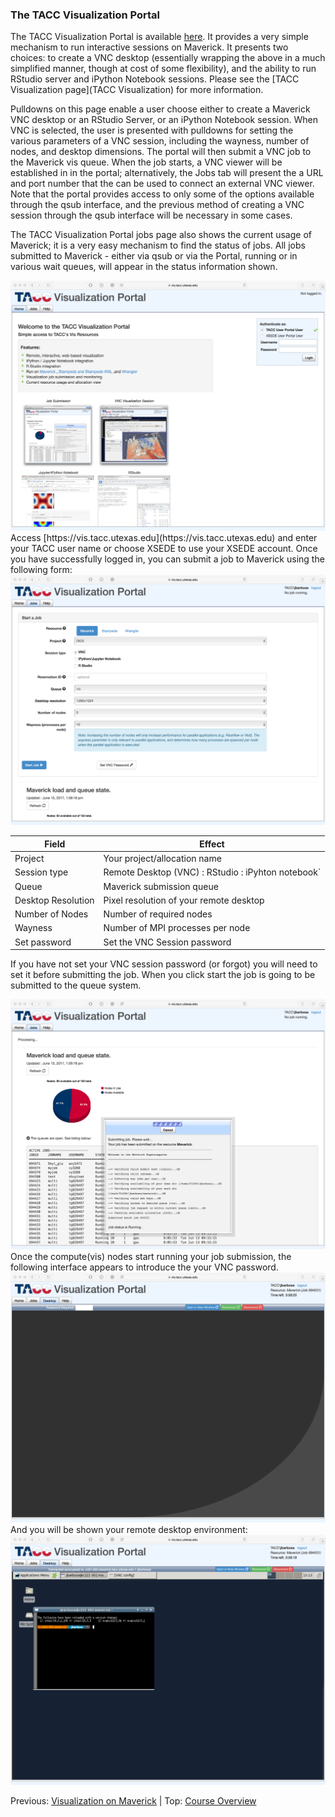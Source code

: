 ### The TACC Visualization Portal

The TACC Visualization Portal is available [here](https://vis.tacc.utexas.edu). It provides a very simple mechanism to run interactive sessions on Maverick. It presents two choices: to create a VNC desktop (essentially wrapping the above in a much simplified manner, though at cost of some flexibility), and the ability to run RStudio server and iPython Notebook sessions. Please see the [TACC Visualization page](TACC Visualization) for more information.

Pulldowns on this page enable a user choose either to create a Maverick VNC desktop or an RStudio Server, or an iPython Notebook session. When VNC is selected, the user is presented with pulldowns for setting the various parameters of a VNC session, including the wayness, number of nodes, and desktop dimensions. The portal will then submit a VNC job to the Maverick vis queue. When the job starts, a VNC viewer will be established in in the portal; alternatively, the Jobs tab will present the a URL and port number that the can be used to connect an external VNC viewer. Note that the portal provides access to only some of the options available through the qsub interface, and the previous method of creating a VNC session through the qsub interface will be necessary in some cases.

The TACC Visualization Portal jobs page also shows the current usage of Maverick; it is a very easy mechanism to find the status of jobs. All jobs submitted to Maverick - either via qsub or via the Portal, running or in various wait queues, will appear in the status information shown.
<center><img src="../../resources/visportal.png" style="height:400px;"></center>
Access [https://vis.tacc.utexas.edu](https://vis.tacc.utexas.edu) and enter your TACC user name or choose XSEDE to use your XSEDE account. Once you have successfully logged in, you can submit a job to Maverick using the following form:
<center><img src="../../resources/jobsub.png" style="height:400px;"></center>


| Field                    | Effect     |
|----------------------------|------------|
| Project             | Your project/allocation name |
| Session type                   | Remote Desktop (VNC) : RStudio : iPyhton notebook` |
| Queue                  | Maverick submission queue |
| Desktop Resolution         | Pixel resolution of your remote desktop |
| Number of Nodes         | Number of required nodes |
| Wayness  | Number of MPI processes per node |
| Set password  | Set the VNC Session password |

If you have not set your VNC session password (or forgot) you will need to set it before submitting the job. When you click start the job is going to be submitted to the queue system.
<center><img src="../../resources/jobsub2.png" style="height:400px;"></center>
Once the compute(vis) nodes start running your job submission, the following interface appears to introduce the your VNC password.
<center><img src="../../resources/vncpass.png" style="height:400px;"></center>
And you will be shown your remote desktop environment:
<center><img src="../../resources/rdesktop.png" style="height:400px;"></center>

Previous: [Visualization on Maverick](intro_to_hpc_06.md) | Top: [Course Overview](../../index.md)
